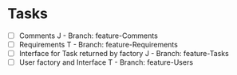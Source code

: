 # Tasks
- [ ] Comments J
        - Branch: feature-Comments
- [ ] Requirements T
        - Branch: feature-Requirements
- [ ] Interface for Task returned by factory J
        - Branch: feature-Tasks
- [ ] User factory and Interface T
        - Branch: feature-Users
